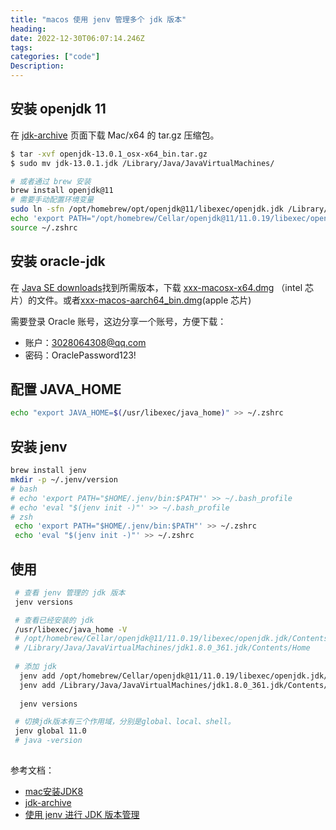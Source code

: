 ```yaml
---
title: "macos 使用 jenv 管理多个 jdk 版本"
heading:  
date: 2022-12-30T06:07:14.246Z
tags: 
categories: ["code"]
Description:  
---
```


## 安装 openjdk 11
在 [jdk-archive](https://jdk.java.net/archive/) 页面下载 Mac/x64	的 tar.gz 压缩包。
```bash
$ tar -xvf openjdk-13.0.1_osx-x64_bin.tar.gz
$ sudo mv jdk-13.0.1.jdk /Library/Java/JavaVirtualMachines/

# 或者通过 brew 安装
brew install openjdk@11
# 需要手动配置环境变量
sudo ln -sfn /opt/homebrew/opt/openjdk@11/libexec/openjdk.jdk /Library/Java/JavaVirtualMachines/openjdk-11.jdk
echo 'export PATH="/opt/homebrew/Cellar/openjdk@11/11.0.19/libexec/openjdk.jdk/Contents/Home"' >> ~/.zshrc
source ~/.zshrc
```


## 安装 oracle-jdk
在 [Java SE downloads](https://www.oracle.com/java/technologies/downloads/archive/)找到所需版本，下载 [xxx-macosx-x64.dmg](https://www.oracle.com/java/technologies/javase/javase8u211-later-archive-downloads.html) （intel 芯片）的文件。或者[xxx-macos-aarch64_bin.dmg](https://www.oracle.com/java/technologies/javase/jdk11-archive-downloads.html#license-lightbox)(apple 芯片)

需要登录 Oracle 账号，这边分享一个账号，方便下载：  
- 账户：3028064308@qq.com
- 密码：OraclePassword123!

## 配置 JAVA_HOME
```bash
echo "export JAVA_HOME=$(/usr/libexec/java_home)" >> ~/.zshrc
```

## 安装 jenv
```bash
brew install jenv
mkdir -p ~/.jenv/version
# bash
# echo 'export PATH="$HOME/.jenv/bin:$PATH"' >> ~/.bash_profile
# echo 'eval "$(jenv init -)"' >> ~/.bash_profile
# zsh
 echo 'export PATH="$HOME/.jenv/bin:$PATH"' >> ~/.zshrc
 echo 'eval "$(jenv init -)"' >> ~/.zshrc
```

## 使用
```bash
 # 查看 jenv 管理的 jdk 版本
 jenv versions

 # 查看已经安装的 jdk
 /usr/libexec/java_home -V
 # /opt/homebrew/Cellar/openjdk@11/11.0.19/libexec/openjdk.jdk/Contents/Home
 # /Library/Java/JavaVirtualMachines/jdk1.8.0_361.jdk/Contents/Home
 
 # 添加 jdk
  jenv add /opt/homebrew/Cellar/openjdk@11/11.0.19/libexec/openjdk.jdk/Contents/Home
  jenv add /Library/Java/JavaVirtualMachines/jdk1.8.0_361.jdk/Contents/Home
 
  jenv versions

 # 切换jdk版本有三个作用域，分别是global、local、shell。
 jenv global 11.0
 # java -version
 
```




参考文档：
- [mac安装JDK8](https://www.jianshu.com/p/26db5674d1f9)
- [jdk-archive](https://www.oracle.com/java/technologies/downloads/archive/)
- [使用 jenv 进行 JDK 版本管理](https://juejin.cn/post/7107836705771618334)